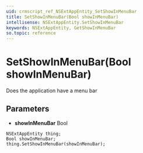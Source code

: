 ```yaml
---
uid: crmscript_ref_NSExtAppEntity_SetShowInMenuBar
title: SetShowInMenuBar(Bool showInMenuBar)
intellisense: NSExtAppEntity.SetShowInMenuBar
keywords: NSExtAppEntity, GetShowInMenuBar
so.topic: reference
---
```


# SetShowInMenuBar(Bool showInMenuBar)

Does the application have a menu bar

## Parameters

* **showInMenuBar** Bool

```crmscript
NSExtAppEntity thing;
Bool showInMenuBar;
thing.SetShowInMenuBar(showInMenuBar);
```

